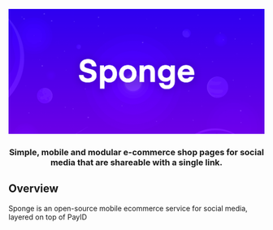 <div align="center">
    
[![Sponge](./promo/sponge-header.png)](https://sponge.id)

### Simple, mobile and modular e-commerce shop pages for social media that are shareable with a single link.
</div>

## Overview 

Sponge is an open-source mobile ecommerce service for social media, layered on top of PayID